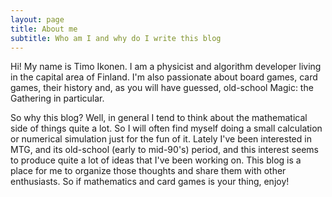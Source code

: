 ```yaml
---
layout: page
title: About me
subtitle: Who am I and why do I write this blog
---
```


Hi! My name is Timo Ikonen. I am a physicist and algorithm developer living in the capital area of Finland. I'm also passionate about board games, card games, their history and, as you will have guessed, old-school Magic: the Gathering in particular.

So why this blog? Well, in general I tend to think about the mathematical side of things quite a lot. So I will often find myself doing a small calculation or numerical simulation just for the fun of it. Lately I've been interested in MTG, and its old-school (early to mid-90's) period, and this interest seems to produce quite a lot of ideas that I've been working on. This blog is a place for me to organize those thoughts and share them with other enthusiasts. So if mathematics and card games is your thing, enjoy!
